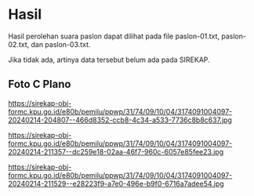 # Hasil

Hasil perolehan suara paslon dapat dilihat pada file paslon-01.txt, paslon-02.txt, dan paslon-03.txt.

Jika tidak ada, artinya data tersebut belum ada pada SIREKAP.

## Foto C Plano

https://sirekap-obj-formc.kpu.go.id/e80b/pemilu/ppwp/31/74/09/10/04/3174091004097-20240214-204807--466d8352-ccb8-4c34-a533-7736c8b8c637.jpg

https://sirekap-obj-formc.kpu.go.id/e80b/pemilu/ppwp/31/74/09/10/04/3174091004097-20240214-211357--dc259e18-02aa-46f7-960c-6057e85fee23.jpg

https://sirekap-obj-formc.kpu.go.id/e80b/pemilu/ppwp/31/74/09/10/04/3174091004097-20240214-211529--e28223f9-a7e0-496e-b9f0-6716a7adee54.jpg
